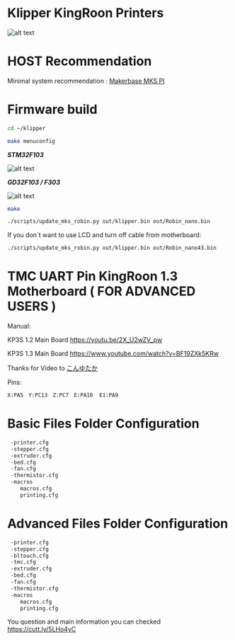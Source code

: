 # Klipper KingRoon Printers
![alt text](https://github.com/nehilo/Klipper-KingRoon-Printers/blob/main/pic/banner.png?raw=true)

# HOST Recommendation

Minimal system recommendation :
[Makerbase MKS PI](https://aliexpress.ru/item/1005004458622987.html?pdp_npi=2%40dis%21RUB%212%C2%A0560%2C96%20%D1%80%D1%83%D0%B1.%212%C2%A0356%2C03%20%D1%80%D1%83%D0%B1.%21%21%21%21%21%4021135c3f16582934765198182ea945%2112000029242151027%21sh&sku_id=12000029242151027&spm=a2g0o.store_pc_allProduct.8148356.35.491e673e0whoZK)

# Firmware build

```bash
cd ~/klipper
```
```bash
make menuconfig
```

***STM32F103***

![alt text](https://github.com/nehilo/Klipper-KingRoon-Printers/blob/main/pic/stm32.png?raw=true)

***GD32F103 / F303***

![alt text](https://github.com/nehilo/Klipper-KingRoon-Printers/blob/main/pic/GD32.jpg?raw=true)

```bash
make 
```

```bash
./scripts/update_mks_robin.py out/klipper.bin out/Robin_nano.bin
```

If you don`t want to use LCD and turn off cable from motherboard:


```bash
./scripts/update_mks_robin.py out/klipper.bin out/Robin_nano43.bin
```

# TMC UART Pin KingRoon 1.3 Motherboard ( FOR ADVANCED USERS )

Manual:

KP3S 1.2 Main Board
https://youtu.be/2X_U2wZV_pw

KP3S 1.3 Main Board
https://www.youtube.com/watch?v=BF19ZXk5KRw

Thanks for Video to [こんゆたか](https://www.youtube.com/@user-wk7lu7ph4e)

Pins:
```bash
X:PA5　Y:PC13　Z:PC7　E:PA10  E1:PA9
```


# Basic Files Folder Configuration

```bash
 -printer.cfg
 -stepper.cfg
 -extruder.cfg
 -bed.cfg
 -fan.cfg
 -thermistor.cfg
 -macros
    macros.cfg
    printing.cfg
```

# Advanced Files Folder Configuration

```bash
 -printer.cfg
 -stepper.cfg
 -bltouch.cfg
 -tmc.cfg
 -extruder.cfg
 -bed.cfg
 -fan.cfg
 -thermistor.cfg
 -macros
    macros.cfg
    printing.cfg
```

You question and main information you can checked https://cutt.ly/5LHo4yC
